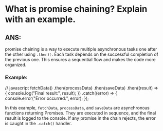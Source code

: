 # What is promise chaining? Explain with an example.
## ANS:
promise chaining is a way to execute multiple asynchronous tasks one after the other using `.then()`. Each task depends on the successful completion of the previous one. This ensures a sequential flow and makes the code more organized.
### Example:
// javascript
fetchData()
  .then(processData)
  .then(saveData)
  .then((result) => {
    console.log("Final result:", result);
  })
  .catch((error) => {
    console.error("Error occurred:", error);
  });

In this example, `fetchData`, `processData`, and `saveData` are asynchronous functions returning Promises. They are executed in sequence, and the final result is logged to the console. If any promise in the chain rejects, the error is caught in the `.catch()` handler.
